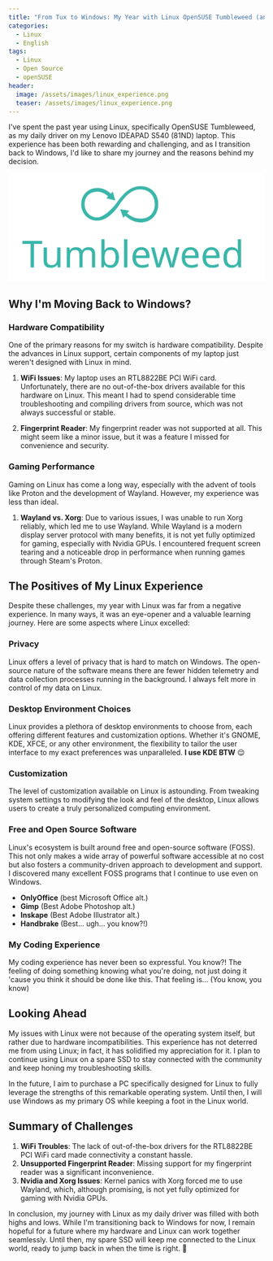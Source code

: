 ```yaml
---
title: "From Tux to Windows: My Year with Linux OpenSUSE Tumbleweed (and Why I'm Back - For Now)"
categories:
  - Linux
  - English
tags:
  - Linux
  - Open Source
  - openSUSE
header:
  image: /assets/images/linux_experience.png
  teaser: /assets/images/linux_experience.png
---
```


I've spent the past year using Linux, specifically OpenSUSE Tumbleweed, as my daily driver on my Lenovo IDEAPAD S540 (81ND) laptop. This experience has been both rewarding and challenging, and as I transition back to Windows, I'd like to share my journey and the reasons behind my decision.

![OpenSUSE_Tumbleweed_Logo](/assets/svg/OpenSUSE_Tumbleweed_Green_Logo.svg "OpenSUSE Tumbleweed logo")

## Why I'm Moving Back to Windows?

### Hardware Compatibility
One of the primary reasons for my switch is hardware compatibility. Despite the advances in Linux support, certain components of my laptop just weren't designed with Linux in mind.

1. **WiFi Issues**: My laptop uses an RTL8822BE PCI WiFi card. Unfortunately, there are no out-of-the-box drivers available for this hardware on Linux. This meant I had to spend considerable time troubleshooting and compiling drivers from source, which was not always successful or stable.
   
2. **Fingerprint Reader**: My fingerprint reader was not supported at all. This might seem like a minor issue, but it was a feature I missed for convenience and security.

### Gaming Performance
Gaming on Linux has come a long way, especially with the advent of tools like Proton and the development of Wayland. However, my experience was less than ideal.

1. **Wayland vs. Xorg**: Due to various issues, I was unable to run Xorg reliably, which led me to use Wayland. While Wayland is a modern display server protocol with many benefits, it is not yet fully optimized for gaming, especially with Nvidia GPUs. I encountered frequent screen tearing and a noticeable drop in performance when running games through Steam's Proton.

## The Positives of My Linux Experience

Despite these challenges, my year with Linux was far from a negative experience. In many ways, it was an eye-opener and a valuable learning journey. Here are some aspects where Linux excelled:

### Privacy
Linux offers a level of privacy that is hard to match on Windows. The open-source nature of the software means there are fewer hidden telemetry and data collection processes running in the background. I always felt more in control of my data on Linux.

### Desktop Environment Choices
Linux provides a plethora of desktop environments to choose from, each offering different features and customization options. Whether it's GNOME, KDE, XFCE, or any other environment, the flexibility to tailor the user interface to my exact preferences was unparalleled. **I use KDE BTW** 😌

### Customization
The level of customization available on Linux is astounding. From tweaking system settings to modifying the look and feel of the desktop, Linux allows users to create a truly personalized computing environment.

### Free and Open Source Software
Linux's ecosystem is built around free and open-source software (FOSS). This not only makes a wide array of powerful software accessible at no cost but also fosters a community-driven approach to development and support. I discovered many excellent FOSS programs that I continue to use even on Windows.
- **OnlyOffice** (best Microsoft Office alt.)
- **Gimp** (Best Adobe Photoshop alt.)
- **Inskape** (Best Adobe Illustrator alt.)
- **Handbrake** (Best... ugh... you know?!)

### My Coding Experience
My coding experience has never been so expressful. You know?! The feeling of doing something knowing what you're doing, not just doing it 'cause you think it should be done like this. That feeling is... (You know, you know)

## Looking Ahead

My issues with Linux were not because of the operating system itself, but rather due to hardware incompatibilities. This experience has not deterred me from using Linux; in fact, it has solidified my appreciation for it. I plan to continue using Linux on a spare SSD to stay connected with the community and keep honing my troubleshooting skills.

In the future, I aim to purchase a PC specifically designed for Linux to fully leverage the strengths of this remarkable operating system. Until then, I will use Windows as my primary OS while keeping a foot in the Linux world.

## Summary of Challenges

1. **WiFi Troubles**: The lack of out-of-the-box drivers for the RTL8822BE PCI WiFi card made connectivity a constant hassle.
2. **Unsupported Fingerprint Reader**: Missing support for my fingerprint reader was a significant inconvenience.
3. **Nvidia and Xorg Issues**: Kernel panics with Xorg forced me to use Wayland, which, although promising, is not yet fully optimized for gaming with Nvidia GPUs.

In conclusion, my journey with Linux as my daily driver was filled with both highs and lows. While I'm transitioning back to Windows for now, I remain hopeful for a future where my hardware and Linux can work together seamlessly. Until then, my spare SSD will keep me connected to the Linux world, ready to jump back in when the time is right. 💚

